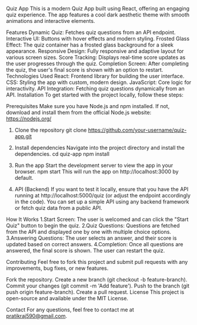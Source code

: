 Quiz App
This is a modern Quiz App built using React, offering an engaging quiz experience. The app features a cool dark aesthetic theme with smooth animations and interactive elements.

Features
Dynamic Quiz: Fetches quiz questions from an API endpoint.
Interactive UI: Buttons with hover effects and modern styling.
Frosted Glass Effect: The quiz container has a frosted glass background for a sleek appearance.
Responsive Design: Fully responsive and adaptive layout for various screen sizes.
Score Tracking: Displays real-time score updates as the user progresses through the quiz.
Completion Screen: After completing the quiz, the user's final score is shown with an option to restart.
Technologies Used
React: Frontend library for building the user interface.
CSS: Styling the app with custom, modern design.
JavaScript: Core logic for interactivity.
API Integration: Fetching quiz questions dynamically from an API.
Installation
To get started with the project locally, follow these steps:

Prerequisites
Make sure you have Node.js and npm installed. If not, download and install them from the official Node.js website: https://nodejs.org/

1. Clone the repository
git clone https://github.com/your-username/quiz-app.git

2. Install dependencies
Navigate into the project directory and install the dependencies.
cd quiz-app
npm install

3. Run the app
Start the development server to view the app in your browser.
npm start
This will run the app on http://localhost:3000 by default.

4. API (Backend)
If you want to test it locally, ensure that you have the API running at http://localhost:5000/quiz (or adjust the endpoint accordingly in the code). You can set up a simple API using any backend framework or fetch quiz data from a public API.

How It Works
1.Start Screen: The user is welcomed and can click the "Start Quiz" button to begin the quiz.
2.Quiz Questions: Questions are fetched from the API and displayed one by one with multiple choice options.
3.Answering Questions: The user selects an answer, and their score is updated based on correct answers.
4.Completion: Once all questions are answered, the final score is shown. The user can restart the quiz.

Contributing
Feel free to fork this project and submit pull requests with any improvements, bug fixes, or new features.

Fork the repository.
Create a new branch (git checkout -b feature-branch).
Commit your changes (git commit -m 'Add feature').
Push to the branch (git push origin feature-branch).
Create a pull request.
License
This project is open-source and available under the MIT License.

Contact
For any questions, feel free to contact me at pratikraj590@gmail.com.

